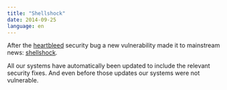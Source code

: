 ```yaml
---
title: "Shellshock"
date: 2014-09-25
language: en
---
```


After the [heartbleed](http://heartbleed.com/) security bug a new vulnerability made it to mainstream news: [shellshock](http://www.cnet.com/news/bigger-than-heartbleed-bash-bug-could-leave-it-systems-shellshocked/).

All our systems have automatically been updated to include the relevant security fixes. And even before those updates our systems were not vulnerable.
